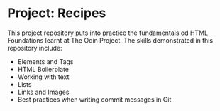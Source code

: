 # Project: Recipes
This project repository puts into practice the fundamentals od HTML Foundations learnt at The Odin Project.
The skills demonstrated in this repository include:
- Elements and Tags
- HTML Boilerplate
- Working with text
- Lists
- Links and Images
- Best practices when writing commit messages in Git